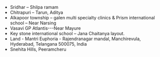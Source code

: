 - Sridhar – Shilpa ramam
- Chitrapuri – Tarun, Aditya
- Alkapoor township – galen multi specialty clinics & Prism international school – Near Narsing 
- Vasavi GP Atlantis---Near Mayure 
- Key stone international school – Jana Chaitanya layout. 
- Land - Mantri Euphoria - Rajendranagar mandal, Manchirevula, Hyderabad, Telangana 500075, India
- Snehita Hills, Peeramcheru
